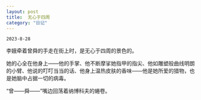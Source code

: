```yaml
---
layout: post
title:  无心于四周
category: "日记"
---
```

`2023-8-28`

李娥牵着曾舜的手走在街上时，是无心于四周的景色的。

她的心全在他身上——他的手掌、他不断摩挲她指甲的指尖、他如雕塑般曲线明朗的小臂、他说的叮叮当当的话、他身上温热皮肤的香味——他是她所爱的猎物，也是她脑中占据一切的病毒。

“曾——舜——”嘴边回荡着纳博科夫的蜷卷。 